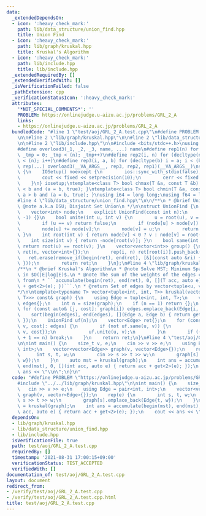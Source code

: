 ```yaml
---
data:
  _extendedDependsOn:
  - icon: ':heavy_check_mark:'
    path: lib/data_structure/union_find.hpp
    title: Union Find
  - icon: ':heavy_check_mark:'
    path: lib/graph/kruskal.hpp
    title: Kruskal's Algorithm
  - icon: ':heavy_check_mark:'
    path: lib/include.hpp
    title: lib/include.hpp
  _extendedRequiredBy: []
  _extendedVerifiedWith: []
  _isVerificationFailed: false
  _pathExtension: cpp
  _verificationStatusIcon: ':heavy_check_mark:'
  attributes:
    '*NOT_SPECIAL_COMMENTS*': ''
    PROBLEM: https://onlinejudge.u-aizu.ac.jp/problems/GRL_2_A
    links:
    - https://onlinejudge.u-aizu.ac.jp/problems/GRL_2_A
  bundledCode: "#line 1 \"test/aoj/GRL_2_A.test.cpp\"\n#define PROBLEM \"https://onlinejudge.u-aizu.ac.jp/problems/GRL_2_A\"\
    \n\n#line 2 \"lib/graph/kruskal.hpp\"\n\n#line 2 \"lib/data_structure/union_find.hpp\"\
    \n\n#line 2 \"lib/include.hpp\"\n\n#include <bits/stdc++.h>\nusing namespace std;\n\
    #define overload3(_1, _2, _3, name, ...) name\n#define rep1(n) for (decltype(n)\
    \ _tmp = 0; _tmp < (n); _tmp++)\n#define rep2(i, n) for (decltype(n) i = 0; i\
    \ < (n); i++)\n#define rep3(i, a, b) for (decltype(b) i = a; i < (b); i++)\n#define\
    \ rep(...) overload3(__VA_ARGS__, rep3, rep2, rep1)(__VA_ARGS__)\nstruct IOSetup\
    \ {\n    IOSetup() noexcept {\n        ios::sync_with_stdio(false);\n        cin.tie(nullptr);\n\
    \        cout << fixed << setprecision(10);\n        cerr << fixed << setprecision(10);\n\
    \    }\n} iosetup;\ntemplate<class T> bool chmax(T &a, const T &b) { return a\
    \ < b and (a = b, true); }\ntemplate<class T> bool chmin(T &a, const T &b) { return\
    \ a > b and (a = b, true); }\nusing i64 = long long;\nusing f64 = long double;\n\
    #line 4 \"lib/data_structure/union_find.hpp\"\n\n/**\n * @brief Union Find\n *\
    \ @note a.k.a DSU; Disjoint Set Union\n */\n\nstruct UnionFind {\n    int n;\n\
    \    vector<int> node;\n    explicit UnionFind(const int n):\n        n(n), node(n,\
    \ -1) {}\n    bool unite(int u, int v) {\n        u = root(u), v = root(v);\n\
    \        if (u == v) return false;\n        if (node[u] > node[v]) swap(u, v);\n\
    \        node[u] += node[v];\n        node[v] = u;\n        return true;\n   \
    \ }\n    int root(int v) { return node[v] < 0 ? v : node[v] = root(node[v]); }\n\
    \    int size(int v) { return -node[root(v)]; }\n    bool same(int u, int v) {\
    \ return root(u) == root(v); }\n    vector<vector<int>> group() {\n        vector\
    \ ret(n, vector<int>{});\n        rep(i, n) ret[root(i)].push_back(i);\n     \
    \   ret.erase(remove_if(begin(ret), end(ret), [&](const auto &ri) { return empty(ri);\
    \ }));\n        return ret;\n    }\n};\n#line 4 \"lib/graph/kruskal.hpp\"\n\n\
    /**\n * @brief Kruskal's Algorithm\n * @note Solve MST; Minimum Spanning Tree\
    \ in $O(|E|log|E)$.\n * @note The sum of the weights of the edges can be obtained\
    \ from\n * ```accumulate(begin(ret), end(ret), 0, [](T acc, auto e) { return acc\
    \ + get<2>(e); })```.\n * @return Set of edges by vector<tuple<u, v, weight>>\n\
    */\n\ntemplate<typename T> vector<tuple<int, int, T>> kruskal(vector<vector<pair<int,\
    \ T>>> const& graph) {\n    using Edge = tuple<int, int, T>;\n    vector<Edge>\
    \ edges{};\n    int n = size(graph);\n    if (n == 1) return {};\n    rep(i, n)\
    \ for (const auto& [j, cost]: graph[i]) edges.emplace_back(Edge{i, j, cost});\n\
    \    sort(begin(edges), end(edges), [](Edge a, Edge b) { return get<2>(a) < get<2>(b);\
    \ });\n    UnionFind uf(n);\n    vector<Edge> ret{};\n    for (const auto& [u,\
    \ v, cost]: edges) {\n        if (not uf.same(u, v)) {\n            ret.emplace_back(Edge{u,\
    \ v, cost});\n            uf.unite(u, v);\n        }\n        if ((int)size(ret)\
    \ + 1 == n) break;\n    }\n    return ret;\n}\n#line 4 \"test/aoj/GRL_2_A.test.cpp\"\
    \n\nint main() {\n    size_t v, e;\n    cin >> v >> e;\n    using Edge = pair<int,\
    \ int>;\n    vector<vector<Edge>> graph(v, vector<Edge>{});\n    rep(e) {\n  \
    \      int s, t, w;\n        cin >> s >> t >> w;\n        graph[s].emplace_back(Edge{t,\
    \ w});\n    }\n    auto mst = kruskal(graph);\n    int ans = accumulate(begin(mst),\
    \ end(mst), 0, [](int acc, auto e) { return acc + get<2>(e); });\n    cout <<\
    \ ans << \"\\n\";\n}\n"
  code: "#define PROBLEM \"https://onlinejudge.u-aizu.ac.jp/problems/GRL_2_A\"\n\n\
    #include \"../../lib/graph/kruskal.hpp\"\n\nint main() {\n    size_t v, e;\n \
    \   cin >> v >> e;\n    using Edge = pair<int, int>;\n    vector<vector<Edge>>\
    \ graph(v, vector<Edge>{});\n    rep(e) {\n        int s, t, w;\n        cin >>\
    \ s >> t >> w;\n        graph[s].emplace_back(Edge{t, w});\n    }\n    auto mst\
    \ = kruskal(graph);\n    int ans = accumulate(begin(mst), end(mst), 0, [](int\
    \ acc, auto e) { return acc + get<2>(e); });\n    cout << ans << \"\\n\";\n}\n"
  dependsOn:
  - lib/graph/kruskal.hpp
  - lib/data_structure/union_find.hpp
  - lib/include.hpp
  isVerificationFile: true
  path: test/aoj/GRL_2_A.test.cpp
  requiredBy: []
  timestamp: '2021-08-31 17:00:15+09:00'
  verificationStatus: TEST_ACCEPTED
  verifiedWith: []
documentation_of: test/aoj/GRL_2_A.test.cpp
layout: document
redirect_from:
- /verify/test/aoj/GRL_2_A.test.cpp
- /verify/test/aoj/GRL_2_A.test.cpp.html
title: test/aoj/GRL_2_A.test.cpp
---
```

